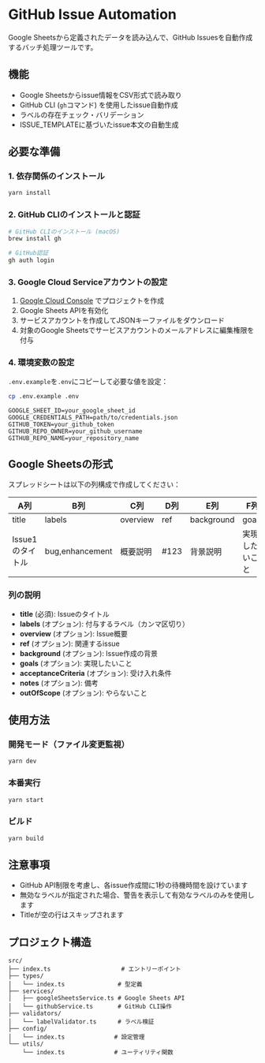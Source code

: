 # GitHub Issue Automation

Google Sheetsから定義されたデータを読み込んで、GitHub Issuesを自動作成するバッチ処理ツールです。

## 機能

- Google Sheetsからissue情報をCSV形式で読み取り
- GitHub CLI (`gh`コマンド) を使用したissue自動作成
- ラベルの存在チェック・バリデーション
- ISSUE_TEMPLATEに基づいたissue本文の自動生成

## 必要な準備

### 1. 依存関係のインストール

```bash
yarn install
```

### 2. GitHub CLIのインストールと認証

```bash
# GitHub CLIのインストール (macOS)
brew install gh

# GitHub認証
gh auth login
```

### 3. Google Cloud Serviceアカウントの設定

1. [Google Cloud Console](https://console.cloud.google.com/) でプロジェクトを作成
2. Google Sheets APIを有効化
3. サービスアカウントを作成してJSONキーファイルをダウンロード
4. 対象のGoogle Sheetsでサービスアカウントのメールアドレスに編集権限を付与

### 4. 環境変数の設定

`.env.example`を`.env`にコピーして必要な値を設定：

```bash
cp .env.example .env
```

```env
GOOGLE_SHEET_ID=your_google_sheet_id
GOOGLE_CREDENTIALS_PATH=path/to/credentials.json
GITHUB_TOKEN=your_github_token
GITHUB_REPO_OWNER=your_github_username
GITHUB_REPO_NAME=your_repository_name
```

## Google Sheetsの形式

スプレッドシートは以下の列構成で作成してください：

| A列 | B列 | C列 | D列 | E列 | F列 | G列 | H列 | I列 |
|-----|-----|-----|-----|-----|-----|-----|-----|-----|
| title | labels | overview | ref | background | goals | acceptanceCriteria | notes | outOfScope |
| Issue1のタイトル | bug,enhancement | 概要説明 | #123 | 背景説明 | 実現したいこと | 受け入れ条件 | 備考 | スコープ外 |

### 列の説明

- **title** (必須): Issueのタイトル
- **labels** (オプション): 付与するラベル（カンマ区切り）
- **overview** (オプション): Issue概要
- **ref** (オプション): 関連するissue
- **background** (オプション): Issue作成の背景
- **goals** (オプション): 実現したいこと
- **acceptanceCriteria** (オプション): 受け入れ条件
- **notes** (オプション): 備考
- **outOfScope** (オプション): やらないこと

## 使用方法

### 開発モード（ファイル変更監視）

```bash
yarn dev
```

### 本番実行

```bash
yarn start
```

### ビルド

```bash
yarn build
```

## 注意事項

- GitHub API制限を考慮し、各issue作成間に1秒の待機時間を設けています
- 無効なラベルが指定された場合、警告を表示して有効なラベルのみを使用します
- Titleが空の行はスキップされます

## プロジェクト構造

```
src/
├── index.ts                    # エントリーポイント
├── types/
│   └── index.ts               # 型定義
├── services/
│   ├── googleSheetsService.ts # Google Sheets API
│   └── githubService.ts       # GitHub CLI操作
├── validators/
│   └── labelValidator.ts      # ラベル検証
├── config/
│   └── index.ts              # 設定管理
└── utils/
    └── index.ts              # ユーティリティ関数
```
